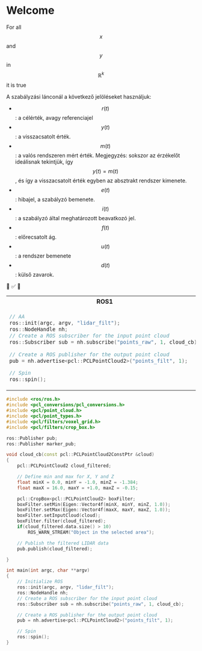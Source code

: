 
# Welcome

 
 For all $$x$$ and $$y$$ in $$\mathbb{R}^k$$ it is true 
 
 
 A szabályzási lánconál a következő jelöléseket használjuk:
- $$r(t)$$: a célérték, avagy referenciajel
- $$y(t)$$: a visszacsatolt érték.
- $$m(t)$$: a valós rendszeren mért érték. Megjegyzés: sokszor az érzékelőt ideálisnak tekintjük, így $$y(t)=m(t)$$, és így a visszacsatolt érték egyben az absztrakt rendszer kimenete.
- $$e(t)$$: hibajel, a szabályzó bemenete.
- $$i(t)$$: a szabályzó által meghatározott beavatkozó jel.
- $$f(t)$$: előrecsatolt ág.
- $$u(t)$$: a rendszer bemenete
- $$d(t)$$: külső zavarok.
 
 
 🚗
 ✅
 🔴
 
 
<table>
<tr>
<th>ROS1</th>
<th>ROS2</th>
</tr>
<tr>
<td> 
 
 
 ``` cpp
// AA
ros::init(argc, argv, "lidar_filt");
ros::NodeHandle nh;
// Create a ROS subscriber for the input point cloud
ros::Subscriber sub = nh.subscribe("points_raw", 1, cloud_cb);

// Create a ROS publisher for the output point cloud
pub = nh.advertise<pcl::PCLPointCloud2>("points_filt", 1);

// Spin
ros::spin();
```
 
</td>
<td>



``` cpp
// Initialize ROS
ros::init(argc, argv, "lidar_filt");
ros::NodeHandle nh;
// Create a ROS subscriber for the input point cloud
ros::Subscriber sub = nh.subscribe("points_raw", 1, cloud_cb);

// Create a ROS publisher for the output point cloud
pub = nh.advertise<pcl::PCLPointCloud2>("points_filt", 1);

// Spin
ros::spin();
```

</td>
</tr>
</table>
 
 
``` cpp
#include <ros/ros.h>
#include <pcl_conversions/pcl_conversions.h>
#include <pcl/point_cloud.h>
#include <pcl/point_types.h>
#include <pcl/filters/voxel_grid.h>
#include <pcl/filters/crop_box.h>

ros::Publisher pub;
ros::Publisher marker_pub;

void cloud_cb(const pcl::PCLPointCloud2ConstPtr &cloud)
{
    pcl::PCLPointCloud2 cloud_filtered;

    // Define min and max for X, Y and Z
    float minX = 0.0, minY = -1.0, minZ = -1.384;
    float maxX = 16.0, maxY = +1.0, maxZ = -0.15;

    pcl::CropBox<pcl::PCLPointCloud2> boxFilter;
    boxFilter.setMin(Eigen::Vector4f(minX, minY, minZ, 1.0));
    boxFilter.setMax(Eigen::Vector4f(maxX, maxY, maxZ, 1.0));
    boxFilter.setInputCloud(cloud);
    boxFilter.filter(cloud_filtered);
    if(cloud_filtered.data.size() > 10) 
        ROS_WARN_STREAM("Object in the selected area");

    // Publish the filtered LIDAR data
    pub.publish(cloud_filtered);

}

int main(int argc, char **argv)
{
    // Initialize ROS
    ros::init(argc, argv, "lidar_filt");
    ros::NodeHandle nh;
    // Create a ROS subscriber for the input point cloud
    ros::Subscriber sub = nh.subscribe("points_raw", 1, cloud_cb);

    // Create a ROS publisher for the output point cloud
    pub = nh.advertise<pcl::PCLPointCloud2>("points_filt", 1);

    // Spin
    ros::spin();
}
```
